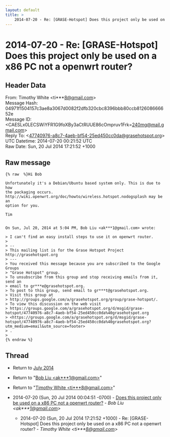 ```yaml
---
layout: default
title: >
    2014-07-20 - Re: [GRASE-Hotspot] Does this project only be used on a x86 PC not a openwrt router?
---
```


# 2014-07-20 - Re: [GRASE-Hotspot] Does this project only be used on a x86 PC not a openwrt router?

## Header Data

From: Timothy White \<ti***8@gmail.com\><br>
Message Hash: 04971f1504157c3ae8a3067d0082f2dfb320cbc8396bbb80ccb812608666652e<br>
Message ID: \<CAESLx0LECSWiYFR1G9foXBy3aCtRUUE86cOmpruv1Frk=240mg@mail.gmail.com\><br>
Reply To: \<47740976-a8c7-4aeb-bf54-25ed450cc0da@grasehotspot.org\><br>
UTC Datetime: 2014-07-20 00:21:52 UTC<br>
Raw Date: Sun, 20 Jul 2014 17:21:52 +1000<br>

## Raw message

```
{% raw  %}Hi Bob

Unfortunately it's a Debian/Ubuntu based system only. This is due to how
the packaging occurs.
http://wiki.openwrt.org/doc/howto/wireless.hotspot.nodogsplash may be an
option for you.

Tim


On Sun, Jul 20, 2014 at 5:04 PM, Bob Liu <ak***1@gmail.com> wrote:

> I can't find an easy install steps to use it on openwrt router.
>
> --
> This mailing list is for the Grase Hotspot Project http://grasehotspot.org
> ---
> You received this message because you are subscribed to the Google Groups
> "Grase Hotspot" group.
> To unsubscribe from this group and stop receiving emails from it, send an
> email to gr***e@grasehotspot.org.
> To post to this group, send email to gr***t@grasehotspot.org.
> Visit this group at
> http://groups.google.com/a/grasehotspot.org/group/grase-hotspot/.
> To view this discussion on the web visit
> https://groups.google.com/a/grasehotspot.org/d/msgid/grase-hotspot/47740976-a8c7-4aeb-bf54-25ed450cc0da%40grasehotspot.org
> <https://groups.google.com/a/grasehotspot.org/d/msgid/grase-hotspot/47740976-a8c7-4aeb-bf54-25ed450cc0da%40grasehotspot.org?utm_medium=email&utm_source=footer>
> .
>
{% endraw %}
```

## Thread

+ Return to [July 2014](/archive/2014/07)

+ Return to "[Bob Liu <ak***1<span>@</span>gmail.com>](/authors/ak___1_at_gmail_com)"
+ Return to "[Timothy White <ti***8<span>@</span>gmail.com>](/authors/ti___8_at_gmail_com)"

+ 2014-07-20 (Sun, 20 Jul 2014 00:04:51 -0700) - [Does this project only be used on a x86 PC not a openwrt router?](/archive/2014/07/d5fa2e92f4073e9569f8adb7a4b1566189e5bae0bcd7023ac1535fb8eccd90c7) - _Bob Liu \<ak***1@gmail.com\>_
  + 2014-07-20 (Sun, 20 Jul 2014 17:21:52 +1000) - Re: [GRASE-Hotspot] Does this project only be used on a x86 PC not a openwrt router? - _Timothy White \<ti***8@gmail.com\>_

